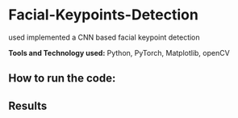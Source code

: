 # Facial-Keypoints-Detection
used implemented a CNN based facial keypoint detection

**Tools and Technology used:** Python, PyTorch, Matplotlib, openCV

## How to run the code:

## Results
